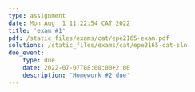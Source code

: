 ```yaml
---
type: assignment
date: Mon Aug  1 11:22:54 CAT 2022
title: 'exam #1'
pdf: /static_files/exams/cat/epe2165-exam.pdf
solutions: /static_files/exams/cat/epe2165-cat-sln
due_event: 
    type: due
    date: 2022-07-07T08:00:00+2:00
    description: 'Homework #2 due'
---
```

